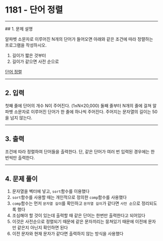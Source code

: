 # 1181 -  단어 정렬

<hr/>
## 1. 문제 설명

알파벳 소문자로 이루어진 N개의 단어가 들어오면 아래와 같은 조건에 따라 정렬하는 프로그램을 작성하시오.

1. 길이가 짧은 것부터
2. 길이가 같으면 사전 순으로

[단어 정렬](<https://www.acmicpc.net/problem/1181>)

------

## 2. 입력

첫째 줄에 단어의 개수 N이 주어진다. (1≤N≤20,000) 둘째 줄부터 N개의 줄에 걸쳐 알파벳 소문자로 이루어진 단어가 한 줄에 하나씩 주어진다. 주어지는 문자열의 길이는 50을 넘지 않는다.

------

## 3. 출력

조건에 따라 정렬하여 단어들을 출력한다. 단, 같은 단어가 여러 번 입력된 경우에는 한 번씩만 출력한다.

------

## 4. 문제 풀이

1. 문자열을 벡터에 넣고, `sort`함수를 이용했다
2. `sort`함수를 사용할 때는 개인적으로 정의한 `comp`함수를 사용했다
3. `comp`함수는 먼저 `문자열 길이`를 확인하고 `문자열 길이`가 같다면 `사전 순`으로 정리되도록 했다
4. 조심해야 할 것이 있는데 출력할 때 같은 단어는 한번만 출력한다고 되어있다
5. 이것은 사전순으로 정렬되기 때문에 같은 문자끼리는 뭉쳐있기 때문에 이전에 문자만 같은지 아닌지 확인하면 된다
6. 이전 문자와 현재 문자가 같다면 출력하지 않는 방식을 사용했다
